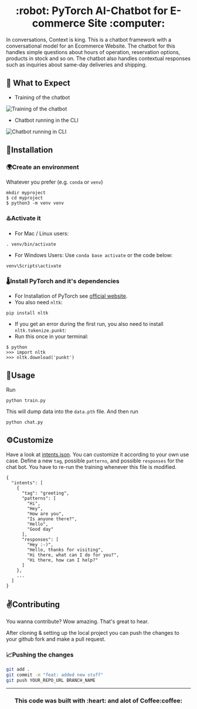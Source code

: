 <h1 align="center">:robot: PyTorch AI-Chatbot for E-commerce Site :computer:</h1>

In conversations, Context is king. This is a chatbot framework with a conversational model for an Ecommerce Website. The chatbot for this handles simple questions about hours of operation, reservation options, products in stock and so on. The chatbot also handles contextual responses such as inquiries about same-day deliveries and shipping. 

## :electric_plug: What to Expect
- Training of the chatbot

![Training of the chatbot](https://user-images.githubusercontent.com/62080362/126873091-fb884e3d-ef65-4f50-a8ee-cccf83449ca4.png)

- Chatbot running in the CLI

![Chatbot running in CLI](https://user-images.githubusercontent.com/62080362/126873127-f694e106-a22c-45fe-8d28-c07a254bb8bf.png)

## :syringe:Installation

### :earth_africa:Create an environment
Whatever you prefer (e.g. `conda` or `venv`)
```console
mkdir myproject
$ cd myproject
$ python3 -m venv venv
```

### :hotsprings:Activate it
- For Mac / Linux users:
```console
. venv/bin/activate
```
- For Windows Users:
Use `conda base activate` or the code below:
```console
venv\Scripts\activate
```
### :thermometer:Install PyTorch and it's dependencies

- For Installation of PyTorch see [official website](https://pytorch.org/).
- You also need `nltk`:
 ```console
pip install nltk
 ```
- If you get an error during the first run, you also need to install `nltk.tokenize.punkt`:
- Run this once in your terminal:
 ```console
$ python
>>> import nltk
>>> nltk.download('punkt')
```

## :high_brightness:Usage
Run
```console
python train.py
```
This will dump data into the `data.pth` file. And then run
```console
python chat.py
```

## :gear:Customize
Have a look at [intents.json](intents.json). You can customize it according to your own use case. Define a new `tag`, possible `patterns`, and possible `responses` for the chat bot. You have to re-run the training whenever this file is modified.
```console
{
  "intents": [
    {
      "tag": "greeting",
      "patterns": [
        "Hi",
        "Hey",
        "How are you",
        "Is anyone there?",
        "Hello",
        "Good day"
      ],
      "responses": [
        "Hey :-)",
        "Hello, thanks for visiting",
        "Hi there, what can I do for you?",
        "Hi there, how can I help?"
      ]
    },
    ...
  ]
}
```

## :v:Contributing

You wanna contribute? Wow amazing. That's great to hear.

After cloning & setting up the local project you can push the changes to your github fork and make a pull request.

### :chart_with_upwards_trend:Pushing the changes

```bash
git add .
git commit -m "feat: added new stuff"
git push YOUR_REPO_URL BRANCH_NAME
```

---

<h3 align="center"> This code was built with :heart: and alot of Coffee:coffee:</h3>
